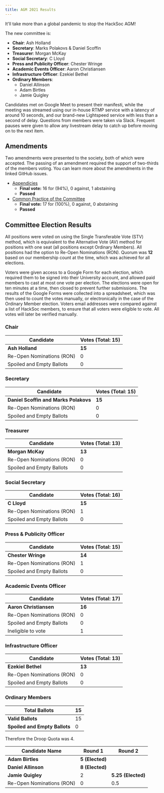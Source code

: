 ```yaml
---
title: AGM 2021 Results
---
```


It'll take more than a global pandemic to stop the HackSoc AGM!

The new committee is:

 - **Chair**: Ash Holland
 - **Secretary**: Marks Polakovs & Daniel Scoffin
 - **Treasurer**: Morgan McKay
 - **Social Secretary**: C Lloyd
 - **Press and Publicity Officer**: Chester Wringe
 - **Academic Events Officer**: Aaron Christiansen
 - **Infrastructure Officer**: Ezekiel Bethel
 - **Ordinary Members**:
   - Daniel Allinson
   - Adam Birtles
   - Jamie Quigley

Candidates met on Google Meet to present their manifesti, while the meeting was streamed using our in-house RTMP service with a latency of around 10 seconds, and our brand-new Lightspeed service with less than a second of delay. Questions from members were taken via Slack. Frequent pauses were given to allow any livestream delay to catch up before moving on to the next item.

## Amendments

Two amendments were presented to the society, both of which were accepted. The passing of an amendment required the support of two-thirds of the members voting. You can learn more about the amendments in the linked GitHub issues.

 - [Appendicies](https://github.com/HackSoc/constitution/pull/8)
   - **Final vote:** 16 for (94%), 0 against, 1 abstaining
   - **Passed**
 - [Common Practice of the Committee](https://github.com/HackSoc/constitution/pull/11)
   - **Final vote:** 17 for (100%), 0 against, 0 abstaining
   - **Passed**

## Committee Election Results

All positions were voted on using the Single Transferable Vote (STV) method, which is equivalent to the Alternative Vote (AV) method for positions with one seat (all positions except Ordinary Members). All positions had the option to Re-Open Nominations (RON). Quorum was **12** based on our membership count at the time, which was achieved for all elections.

Voters were given access to a Google Form for each election, which required them to be signed into their University account, and allowed paid members to cast at most one vote per election. The elections were open for ten minutes at a time, then closed to prevent further submissions. The results of the Google Forms were collected into a spreadsheet, which was then used to count the votes manually, or electronically in the case of the Ordinary Member election. Voters email addresses were compared against a list of HackSoc members, to ensure that all voters were eligible to vote. All votes will later be verified manually. 

### Chair

| Candidate                 | Votes (Total: 15) |
|---------------------------|-------------------|
| **Ash Holland**           | **15**            |
| Re-Open Nominations (RON) | 0                 |
| Spoiled and Empty Ballots | 0                 |

### Secretary

| Candidate                             | Votes (Total: 15) |
|---------------------------------------|-------------------|
| **Daniel Scoffin and Marks Polakovs** | **15**            |
| Re-Open Nominations (RON)             | 0                 |
| Spoiled and Empty Ballots             | 0                 |
 
### Treasurer

| Candidate                 | Votes (Total: 13) |
|---------------------------|-------------------|
| **Morgan McKay**          | **13**            |
| Re-Open Nominations (RON) | 0                 |
| Spoiled and Empty Ballots | 0                 |

### Social Secretary

| Candidate                 | Votes (Total: 16) |
|---------------------------|-------------------|
| **C Lloyd**               | **15**            |
| Re-Open Nominations (RON) | 1                 |
| Spoiled and Empty Ballots | 0                 |

### Press & Publicity Officer

| Candidate                 | Votes (Total: 15) |
|---------------------------|-------------------|
| **Chester Wringe**        | **14**            |
| Re-Open Nominations (RON) | 1                 |
| Spoiled and Empty Ballots | 0                 |

### Academic Events Officer

| Candidate                 | Votes (Total: 17) |
|---------------------------|-------------------|
| **Aaron Christiansen**    | **16**            |
| Re-Open Nominations (RON) | 0                 |
| Spoiled and Empty Ballots | 0                 |
| Ineligible to vote        | 1                 |

### Infrastructure Officer

| Candidate                 | Votes (Total: 13) |
|---------------------------|-------------------|
| **Ezekiel Bethel**        | **13**            |
| Re-Open Nominations (RON) | 0                 |
| Spoiled and Empty Ballots | 0                 |

### Ordinary Members

| Total Ballots                 | 15 |
|-------------------------------|----|
| **Valid Ballots**             | 15 |
| **Spoiled and Empty Ballots** | 0  |

Therefore the Droop Quota was 4.

| **Candidate Name**        | **Round 1**     | **Round 2**        |
|---------------------------|-----------------|--------------------|
| **Adam Birtles**          | **5 (Elected)** |                    |
| **Daniel Allinson**       | **8 (Elected)** |                    |
| **Jamie Quigley**         | 2               | **5.25 (Elected)** |
| Re-Open Nominations (RON) | 0               | 0.5                |